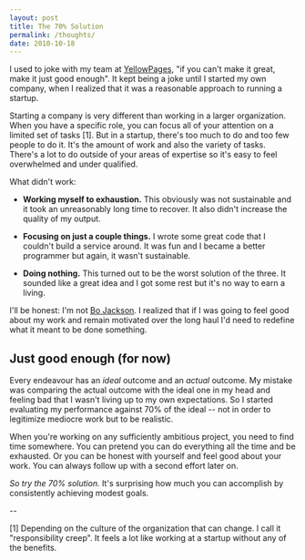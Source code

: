 ```yaml
---
layout: post
title: The 70% Solution
permalink: /thoughts/
date: 2010-10-18
---
```


I used to joke with my team at [YellowPages](http://www.yellowpages.ca/), "if you can't make it great, make it just good enough". It kept being a joke until I started my own company, when I realized that it was a reasonable approach to running a startup.

Starting a company is very different than working in a larger organization. When you have a specific role, you can focus all of your attention on a limited set of tasks \[1\]. But in a startup, there's too much to do and too few people to do it. It's the amount of work and also the variety of tasks. There's a lot to do outside of your areas of expertise so it's easy to feel overwhelmed and under qualified.

What didn't work:

* **Working myself to exhaustion.** This obviously was not sustainable and it took an unreasonably long time to recover. It also didn't increase the quality of my output.

* **Focusing on just a couple things.** I wrote some great code that I couldn't build a service around. It was fun and I became a better programmer but again, it wasn't sustainable.

* **Doing nothing.** This turned out to be the worst solution of the three. It sounded like a great idea and I got some rest but it's no way to earn a living.

I'll be honest: I'm not [Bo Jackson](http://en.wikipedia.org/wiki/Bo_Jackson). I realized that if I was going to feel good about my work and remain motivated over the long haul I'd need to redefine what it meant to be done something.

## Just good enough (for now) ##

Every endeavour has an *ideal* outcome and an *actual* outcome. My mistake was comparing the actual outcome with the ideal one in my head and feeling bad that I wasn't living up to my own expectations. So I started evaluating my performance against 70% of the ideal -- not in order to legitimize mediocre work but to be realistic.

When you're working on any sufficiently ambitious project, you need to find time somewhere. You can pretend you can do everything all the time and be exhausted. Or you can be honest with yourself and feel good about your work. You can always follow up with a second effort later on.

*So try the 70% solution.* It's surprising how much you can accomplish by consistently achieving modest goals.

--

\[1\] Depending on the culture of the organization that can change. I call it "responsibility creep". It feels a lot like working at a startup without any of the benefits.

